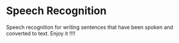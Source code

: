 # Speech Recognition

Speech recognition for writing sentences that have been spoken and converted to text.
Enjoy it !!!!
